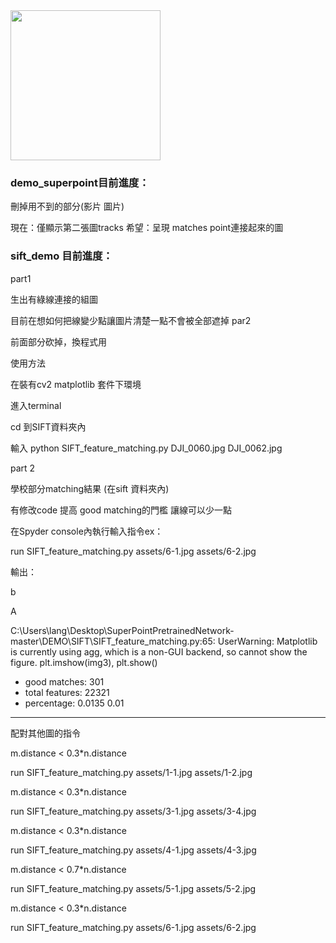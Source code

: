 <img src="assets/magicleap.png" width="240">

### demo_superpoint目前進度：
刪掉用不到的部分(影片 圖片)

現在：僅顯示第二張圖tracks 
希望：呈現 matches point連接起來的圖

### sift_demo 目前進度：
part1 

生出有綠線連接的組圖

目前在想如何把線變少點讓圖片清楚一點不會被全部遮掉
par2

前面部分砍掉，換程式用 

使用方法

在裝有cv2 matplotlib 套件下環境

進入terminal

cd 到SIFT資料夾內

輸入 python SIFT_feature_matching.py DJI_0060.jpg DJI_0062.jpg

part 2

學校部分matching結果 (在sift 資料夾內)

有修改code 提高 good matching的門檻 讓線可以少一點

在Spyder console內執行輸入指令ex：

run SIFT_feature_matching.py assets/6-1.jpg assets/6-2.jpg

輸出：

b

A

C:\Users\lang\Desktop\SuperPointPretrainedNetwork-master\DEMO\SIFT\SIFT_feature_matching.py:65: UserWarning: Matplotlib is currently using agg, which is a non-GUI backend, so cannot show the figure.
  plt.imshow(img3), plt.show()
  - good matches: 301
  - total features: 22321
  - percentage: 0.0135
0.01
----------------------------
配對其他圖的指令

m.distance < 0.3*n.distance

run SIFT_feature_matching.py assets/1-1.jpg assets/1-2.jpg

m.distance < 0.3*n.distance

run SIFT_feature_matching.py assets/3-1.jpg assets/3-4.jpg

m.distance < 0.3*n.distance

run SIFT_feature_matching.py assets/4-1.jpg assets/4-3.jpg

m.distance < 0.7*n.distance

run SIFT_feature_matching.py assets/5-1.jpg assets/5-2.jpg

m.distance < 0.3*n.distance

run SIFT_feature_matching.py assets/6-1.jpg assets/6-2.jpg
